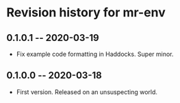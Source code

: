 # Revision history for mr-env

## 0.1.0.1 -- 2020-03-19

* Fix example code formatting in Haddocks. Super minor.

## 0.1.0.0 -- 2020-03-18

* First version. Released on an unsuspecting world.
